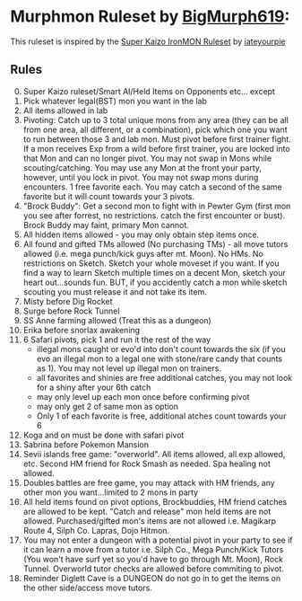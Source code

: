 # Murphmon Ruleset by [BigMurph619](https://www.twitch.tv/bigmurph619):

This ruleset is inspired by the [Super Kaizo IronMON Ruleset](https://github.com/PyroMikeGit/SuperKaizoIronMON) by [iateyourpie](https://www.twitch.tv/iateyourpie)

## Rules

0. Super Kaizo ruleset/Smart AI/Held Items on Opponents etc... except
1. Pick whatever legal(BST) mon you want in the lab
2. All items allowed in lab
3. Pivoting: Catch up to 3 total unique mons from any area (they can be all from one area, all different, or a combination), pick which one you want to run between those 3 and lab mon. Must pivot before first trainer fight. If a mon receives Exp from a wild before first trainer, you are locked into that Mon and can no longer pivot. You may not swap in Mons while scouting/catching. You may use any Mon at the front your party, however, until you lock in pivot. You may not swap mons during encounters. 1 free favorite each. You may catch a second of the same favorite but it will count towards your 3 pivots.
4. "Brock Buddy": Get a second mon to fight with in Pewter Gym (first mon you see after forrest, no restrictions. catch the first encounter or bust). Brock Buddy may faint, primary Mon cannot.
5. All hidden items allowed - you may only obtain step items once.
6. All found and gifted TMs allowed (No purchasing TMs) - all move tutors allowed (i.e. mega punch/kick guys after mt. Moon). No HMs. No restrictions on Sketch. Sketch your whole moveset if you want. If you find a way to learn Sketch multiple times on a decent Mon, sketch your heart out...sounds fun. BUT, if you accidently catch a mon while sketch scouting you must release it and not take its item.
7. Misty before Dig Rocket
8. Surge before Rock Tunnel
9. SS Anne farming allowed (Treat this as a dungeon)
10. Erika before snorlax awakening
11. 6 Safari pivots, pick 1 and run it the rest of the way
    - illegal mons caught or evo'd into don't count towards the six (if you evo an illegal mon to a legal one with stone/rare candy that counts as 1). You may not level up illegal mon on trainers.
    - all favorites and shinies are free additional catches, you may not look for a shiny after your 6th catch 
    - may only level up each mon once before confirming pivot
    - may only get 2 of same mon as option
    - Only 1 of each favorite is free, additional atches count towards your 6
12. Koga and on must be done with safari pivot
13. Sabrina before Pokemon Mansion
14. Sevii islands free game: "overworld". All items allowed, all exp allowed, etc. Second HM friend for Rock Smash as needed. Spa healing not allowed.
15. Doubles battles are free game, you may attack with HM friends, any other mon you want...limited to 2 mons in party
16. All held items found on pivot options, Brockbuddies, HM friend catches are allowed to be kept. "Catch and release" mon held items are not allowed. Purchased/gifted mon's items are not allowed i.e. Magikarp Route 4, Silph Co. Lapras, Dojo Hitmon.
17. You may not enter a dungeon with a potential pivot in your party to see if it can learn a move from a tutor i.e. Silph Co., Mega Punch/Kick Tutors (You won't have surf yet so you'd have to go through Mt. Moon), Rock Tunnel. Overworld tutor checks are allowed before commiting to pivot.
18. Reminder Diglett Cave is a DUNGEON do not go in to get the items on the other side/access move tutors.

